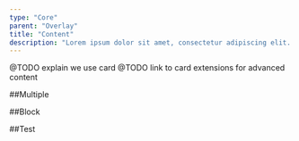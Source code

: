 ```yaml
---
type: "Core"
parent: "Overlay"
title: "Content"
description: "Lorem ipsum dolor sit amet, consectetur adipiscing elit. Nunc tempus laoreet leo sit amet iaculis."
---
```


@TODO explain we use card
@TODO link to card extensions for advanced content

##Multiple

<demo>
  <demovanilla src="inline/core/overlay/multiple">
  </demovanilla>
</demo>

##Block

<demo>
  <demovanilla src="inline/core/overlay/block">
  </demovanilla>
</demo>

##Test

<demo>
  <demovanilla src="inline/core/overlay/test">
  </demovanilla>
</demo>
